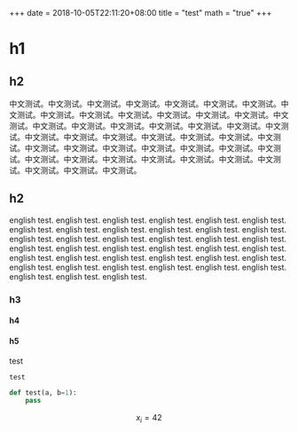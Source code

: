 +++ 
date = 2018-10-05T22:11:20+08:00
title = "test"
math = "true"
+++

# h1

## h2

中文测试。中文测试。中文测试。中文测试。中文测试。中文测试。中文测试。中文测试。中文测试。中文测试。中文测试。中文测试。中文测试。中文测试。中文测试。中文测试。中文测试。中文测试。中文测试。中文测试。中文测试。中文测试。中文测试。中文测试。中文测试。中文测试。中文测试。中文测试。中文测试。中文测试。中文测试。中文测试。中文测试。中文测试。中文测试。中文测试。中文测试。中文测试。中文测试。中文测试。中文测试。中文测试。中文测试。中文测试。中文测试。中文测试。

## h2

english test. english test. english test. english test. english test. english test. english test. english test. english test. english test. english test. english test. english test. english test. english test. english test. english test. english test. english test. english test. english test. english test. english test. english test. english test. english test. english test. english test. english test. english test. english test. english test. english test. english test. english test. english test. english test. english test. english test. 

### h3
#### h4
#### h5

test

`test`

```py
def test(a, b=1):
    pass
```

$$ x_i = 42 $$

